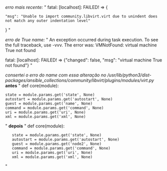 *erro mais recente:*
"
fatal: [localhost]: FAILED! => {

    "msg": "Unable to import community.libvirt.virt due to unindent does not match any outer indentation level"

}
"

*erro de True name:*
"
An exception occurred during task execution. To see the full traceback, use -vvv. The error was: VMNotFound: virtual machine True not found

fatal: [localhost]: FAILED! => {"changed": false, "msg": "virtual machine True not found"}
"

*consertei o erro do name com essa alteração no /usr/lib/python3/dist-packages/ansible_collections/community/libvirt/plugins/modules/virt.py*
**antes**
"
     def core(module):
     
    state = module.params.get('state', None)
    autostart = module.params.get('autostart', None)
    guest = module.params.get('name', None)
    command = module.params.get('command', None)
    uri = module.params.get('uri', None)
    xml = module.params.get('xml', None) 
"
**depois**
"
    def core(module):
    
       state = module.params.get('state', None)
       autostart = module.params.get('autostart', None)
       guest = module.params.get('node2', None)
       command = module.params.get('command', None)
       uri = module.params.get('uri', None)
       xml = module.params.get('xml', None)
"
